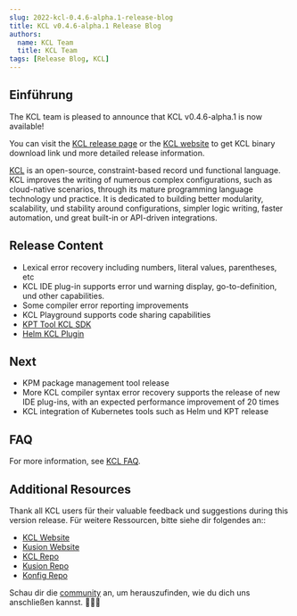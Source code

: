 ```yaml
---
slug: 2022-kcl-0.4.6-alpha.1-release-blog
title: KCL v0.4.6-alpha.1 Release Blog
authors:
  name: KCL Team
  title: KCL Team
tags: [Release Blog, KCL]
---
```


## Einführung

The KCL team is pleased to announce that KCL v0.4.6-alpha.1 is now available!

You can visit the [KCL release page](https://github.com/kcl-lang/kcl/releases/tag/v0.4.6-alpha.1) or the [KCL website](https://kcl-lang.io/) to get KCL binary download link und more detailed release information.

[KCL](https://github.com/kcl-lang/kcl) is an open-source, constraint-based record und functional language. KCL improves the writing of numerous complex configurations, such as cloud-native scenarios, through its mature programming language technology und practice. It is dedicated to building better modularity, scalability, und stability around configurations, simpler logic writing, faster automation, und great built-in or API-driven integrations.

## Release Content

- Lexical error recovery including numbers, literal values, parentheses, etc
- KCL IDE plug-in supports error und warning display, go-to-definition, und other capabilities.
- Some compiler error reporting improvements
- KCL Playground supports code sharing capabilities
- [KPT Tool KCL SDK](https://github.com/kcl-lang/kcl/issues/434)
- [Helm KCL Plugin](https://github.com/kcl-lang/kcl/issues/426)

## Next​

- KPM package management tool release
- More KCL compiler syntax error recovery supports the release of new IDE plug-ins, with an expected performance improvement of 20 times
- KCL integration of Kubernetes tools such as Helm und KPT release

## FAQ

For more information, see [KCL FAQ](https://kcl-lang.io/docs/user_docs/support/).

## Additional Resources

Thank all KCL users für their valuable feedback und suggestions during this version release. Für weitere Ressourcen, bitte siehe dir folgendes an::

- [KCL Website](https://kcl-lang.io/)
- [Kusion Website](https://kusionstack.io/)
- [KCL Repo](https://github.com/kcl-lang/kcl)
- [Kusion Repo](https://github.com/KusionStack/kusion)
- [Konfig Repo](https://github.com/KusionStack/konfig)

Schau dir die [community](https://github.com/kcl-lang/community) an, um herauszufinden, wie du dich uns anschließen kannst. 👏👏👏
